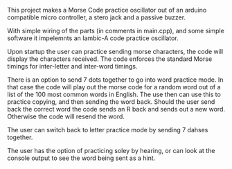 This project makes a Morse Code practice oscillator out of an arduino compatible micro controller,
a stero jack and a passive buzzer.

With simple wiring of the parts (in comments in main.cpp), and some simple software
it impelemnts an Iambic-A code practice oscillator.  

Upon startup the user can practice sending morse characters, the code will display
the characters received.   The code enforces the standard Morse timings for
inter-letter and inter-word timings.

There is an option to send 7 dots together to go into word practice mode.
In that case the code will play out the morse code for a random word out of a 
list of the 100 most common words in English.   The use then can use
this to practice copying, and then sending the word back. 
Should the user send back the correct word the code sends an R back and
sends out a new word.   Otherwise the code will resend the word.

The user can switch back to letter practice mode by sending 7 dahses together.

The user has the option of practicing soley by hearing, or can look at the 
console output to see the word being sent as a hint.
